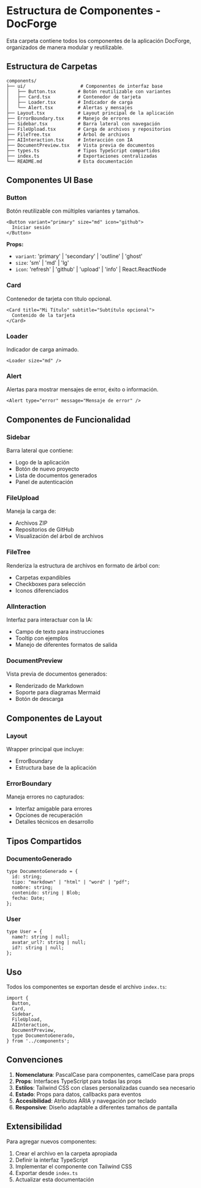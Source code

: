 # Estructura de Componentes - DocForge

Esta carpeta contiene todos los componentes de la aplicación DocForge, organizados de manera modular y reutilizable.

## Estructura de Carpetas

```
components/
├── ui/                    # Componentes de interfaz base
│   ├── Button.tsx        # Botón reutilizable con variantes
│   ├── Card.tsx          # Contenedor de tarjeta
│   ├── Loader.tsx        # Indicador de carga
│   └── Alert.tsx         # Alertas y mensajes
├── Layout.tsx            # Layout principal de la aplicación
├── ErrorBoundary.tsx     # Manejo de errores
├── Sidebar.tsx           # Barra lateral con navegación
├── FileUpload.tsx        # Carga de archivos y repositorios
├── FileTree.tsx          # Árbol de archivos
├── AIInteraction.tsx     # Interacción con IA
├── DocumentPreview.tsx   # Vista previa de documentos
├── types.ts              # Tipos TypeScript compartidos
├── index.ts              # Exportaciones centralizadas
└── README.md             # Esta documentación
```

## Componentes UI Base

### Button
Botón reutilizable con múltiples variantes y tamaños.

```tsx
<Button variant="primary" size="md" icon="github">
  Iniciar sesión
</Button>
```

**Props:**
- `variant`: 'primary' | 'secondary' | 'outline' | 'ghost'
- `size`: 'sm' | 'md' | 'lg'
- `icon`: 'refresh' | 'github' | 'upload' | 'info' | React.ReactNode

### Card
Contenedor de tarjeta con título opcional.

```tsx
<Card title="Mi Título" subtitle="Subtítulo opcional">
  Contenido de la tarjeta
</Card>
```

### Loader
Indicador de carga animado.

```tsx
<Loader size="md" />
```

### Alert
Alertas para mostrar mensajes de error, éxito o información.

```tsx
<Alert type="error" message="Mensaje de error" />
```

## Componentes de Funcionalidad

### Sidebar
Barra lateral que contiene:
- Logo de la aplicación
- Botón de nuevo proyecto
- Lista de documentos generados
- Panel de autenticación

### FileUpload
Maneja la carga de:
- Archivos ZIP
- Repositorios de GitHub
- Visualización del árbol de archivos

### FileTree
Renderiza la estructura de archivos en formato de árbol con:
- Carpetas expandibles
- Checkboxes para selección
- Iconos diferenciados

### AIInteraction
Interfaz para interactuar con la IA:
- Campo de texto para instrucciones
- Tooltip con ejemplos
- Manejo de diferentes formatos de salida

### DocumentPreview
Vista previa de documentos generados:
- Renderizado de Markdown
- Soporte para diagramas Mermaid
- Botón de descarga

## Componentes de Layout

### Layout
Wrapper principal que incluye:
- ErrorBoundary
- Estructura base de la aplicación

### ErrorBoundary
Maneja errores no capturados:
- Interfaz amigable para errores
- Opciones de recuperación
- Detalles técnicos en desarrollo

## Tipos Compartidos

### DocumentoGenerado
```tsx
type DocumentoGenerado = {
  id: string;
  tipo: "markdown" | "html" | "word" | "pdf";
  nombre: string;
  contenido: string | Blob;
  fecha: Date;
};
```

### User
```tsx
type User = {
  name?: string | null;
  avatar_url?: string | null;
  id?: string | null;
};
```

## Uso

Todos los componentes se exportan desde el archivo `index.ts`:

```tsx
import {
  Button,
  Card,
  Sidebar,
  FileUpload,
  AIInteraction,
  DocumentPreview,
  type DocumentoGenerado,
} from '../components';
```

## Convenciones

1. **Nomenclatura**: PascalCase para componentes, camelCase para props
2. **Props**: Interfaces TypeScript para todas las props
3. **Estilos**: Tailwind CSS con clases personalizadas cuando sea necesario
4. **Estado**: Props para datos, callbacks para eventos
5. **Accesibilidad**: Atributos ARIA y navegación por teclado
6. **Responsive**: Diseño adaptable a diferentes tamaños de pantalla

## Extensibilidad

Para agregar nuevos componentes:

1. Crear el archivo en la carpeta apropiada
2. Definir la interfaz TypeScript
3. Implementar el componente con Tailwind CSS
4. Exportar desde `index.ts`
5. Actualizar esta documentación 